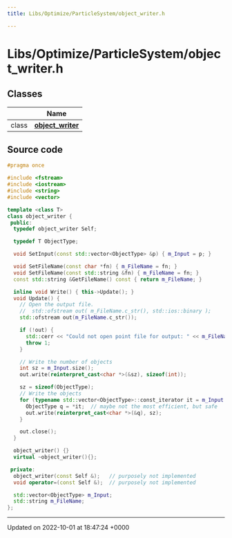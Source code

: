 ```yaml
---
title: Libs/Optimize/ParticleSystem/object_writer.h

---
```


# Libs/Optimize/ParticleSystem/object_writer.h



## Classes

|                | Name           |
| -------------- | -------------- |
| class | **[object_writer](../Classes/classobject__writer.md)**  |




## Source code

```cpp
#pragma once

#include <fstream>
#include <iostream>
#include <string>
#include <vector>

template <class T>
class object_writer {
 public:
  typedef object_writer Self;

  typedef T ObjectType;

  void SetInput(const std::vector<ObjectType> &p) { m_Input = p; }

  void SetFileName(const char *fn) { m_FileName = fn; }
  void SetFileName(const std::string &fn) { m_FileName = fn; }
  const std::string &GetFileName() const { return m_FileName; }

  inline void Write() { this->Update(); }
  void Update() {
    // Open the output file.
    //  std::ofstream out( m_FileName.c_str(), std::ios::binary );
    std::ofstream out(m_FileName.c_str());

    if (!out) {
      std::cerr << "Could not open point file for output: " << m_FileName << std::endl;
      throw 1;
    }

    // Write the number of objects
    int sz = m_Input.size();
    out.write(reinterpret_cast<char *>(&sz), sizeof(int));

    sz = sizeof(ObjectType);
    // Write the objects
    for (typename std::vector<ObjectType>::const_iterator it = m_Input.begin(); it != m_Input.end(); it++) {
      ObjectType q = *it;  // maybe not the most efficient, but safe
      out.write(reinterpret_cast<char *>(&q), sz);
    }

    out.close();
  }

  object_writer() {}
  virtual ~object_writer(){};

 private:
  object_writer(const Self &);   // purposely not implemented
  void operator=(const Self &);  // purposely not implemented

  std::vector<ObjectType> m_Input;
  std::string m_FileName;
};
```


-------------------------------

Updated on 2022-10-01 at 18:47:24 +0000
